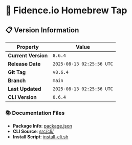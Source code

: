 # 🍺 Fidence.io Homebrew Tap

## 📋 Version Information

| Property | Value |
|----------|-------|
| **Current Version** | `8.6.4` |
| **Release Date** | `2025-08-13 02:25:56 UTC` |
| **Git Tag** | `v8.6.4` |
| **Branch** | `main` |
| **Last Updated** | `2025-08-13 02:25:56 UTC` |
| **CLI Version** | `8.6.4` |

### 📚 Documentation Files
- **Package Info**: [package.json](package.json)
- **CLI Source**: [src/cli/](src/cli/)
- **Install Script**: [install-cli.sh](install-cli.sh)



